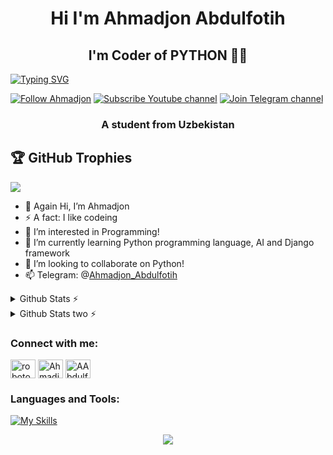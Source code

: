 <div id="header" align="center">
<h1>Hi I'm Ahmadjon Abdulfotih </h1></div>
<div align="center">
<h2>I'm Coder of PYTHON 👨‍💻 </h1></div>

<a href="https://git.io/typing-svg"><img src="https://readme-typing-svg.demolab.com?font=Fira+Code&weight=600&size=50&pause=1000&color=F7F7F7&center=true&random=false&width=1080&height=200&lines=I'm+Back-end+Developer+⌨️;I'm+Web+Developer+🖲;I'm+Python+Developer+🐍" alt="Typing SVG" /></a>

<p><a href="https://github.com/Ahmadjon365">
<img alt="Follow Ahmadjon" src="https://img.shields.io/static/v1?label=Follow&message=Ahmadjon365&style=for-the-badge&color=4A90E2&labelColor=222222" /></a>
<a href="https://www.youtube.com/@dasturlash08">
<img alt="Subscribe Youtube channel" src="https://img.shields.io/static/v1?label=Subscribe&message=Youtube-Channel&style=for-the-badge&color=4A90E2&labelColor=222222" /></a>
<a href="https://t.me/Rasmlar_va_malumotlar_uz">
<img alt="Join Telegram channel" src="https://img.shields.io/static/v1?label=Join&message=Telegram-Channel&style=for-the-badge&color=4A90E2&labelColor=222222" /></a> </p>

<h3 align="center">A student from Uzbekistan</h3>


## 🏆 GitHub Trophies
![](https://github-profile-trophy.vercel.app/?username=Ahmadjon365&theme=radical&no-frame=true&no-bg=true&margin-w=4)
</a>

- 👋 Again Hi, I’m Ahmadjon
- ⚡️ A fact: I like codeing
- 👀 I’m interested in Programming!
- 🌱 I’m currently learning Python programming language, AI and Django framework
- 💞️ I’m looking to collaborate on Python!
- 📫 Telegram: @[Ahmadjon_Abdulfotih](https://t.me/Ahmadjon_Abdulfotih)

<details>
<summary>Github Stats ⚡</summary>
<p align="center">
<img src="https://github-profile-summary-cards.vercel.app/api/cards/profile-details?username=Ahmadjon365&theme=2077">
<img align="center" src="https://github-profile-summary-cards.vercel.app/api/cards/stats?username=Ahmadjon365&theme=2077">
<img align="center" src="https://github-profile-summary-cards.vercel.app/api/cards/productive-time?username=Ahmadjon365&theme=2077&utcOffset=5"><br><br><p align="center">
</p>
</details>

<details>
<summary>Github Stats two ⚡</summary>
<p><img align="right" src="https://github-readme-stats.vercel.app/api/top-langs/?username=Ahmadjon365&layout=compact" /></p>
<p align="left">&nbsp;<img align="center" src="https://github-readme-stats.vercel.app/api?username=Ahmadjon365&show_icons=true&locale=en" alt="Ahmadjon365" /></p>
<p align="left"><img align="center" src="https://github-readme-streak-stats.herokuapp.com/?user=Ahmadjon365&" alt="Adhma20080" /></p>
</details>

<h3 align="left">Connect with me:</h3>
<p align="left">
<a href="https://www.youtube.com/@dasturlash08" target="blank"><img align="center" src="https://raw.githubusercontent.com/rahuldkjain/github-profile-readme-generator/master/src/images/icons/Social/youtube.svg" alt="robotoproprogramtexno" height="30" width="40" /></a>
<a href="https://www.linkedin.com/in/ahmadjon-abdulfotih-222a6a2a5/" target="blank"><img align="center" src="https://raw.githubusercontent.com/rahuldkjain/github-profile-readme-generator/master/src/images/icons/Social/linked-in-alt.svg" alt="Ahmadjon365" height="30" width="40" /></a>
<a href="https://twitter.com/AAbdulfotih" target="blank"><img align="center" src="https://raw.githubusercontent.com/rahuldkjain/github-profile-readme-generator/master/src/images/icons/Social/twitter.svg" alt="AAbdulfotih" height="30" width="40" /></a>
</p>

<h3 align="left">Languages and Tools:</h3>

[![My Skills](https://skillicons.dev/icons?i=linux,ubuntu,windows,cpp,python,django,fastapi,qt,postgresql,sqlite,mongodb,git,html,css,vscode,arduino,discord,figma,github,ai,instagram,ps,pr,pycharm,linkedin,dotnet,ideajavajs)](https://skillicons.dev)

<p align="center"><img src="https://capsule-render.vercel.app/api?type=waving&color=gradient&height=100&section=footer"/></p>

